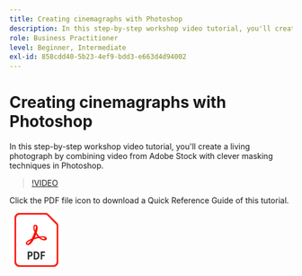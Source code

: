```yaml
---
title: Creating cinemagraphs with Photoshop
description: In this step-by-step workshop video tutorial, you'll create a living photograph by combining video from Adobe Stock with clever masking techniques in Photoshop
role: Business Practitioner
level: Beginner, Intermediate
exl-id: 858cdd40-5b23-4ef9-bdd3-e663d4d94002
---
```

# Creating cinemagraphs with Photoshop

In this step-by-step workshop video tutorial, you'll create a living photograph by combining video from Adobe Stock with clever masking techniques in Photoshop.

>[!VIDEO](https://video.tv.adobe.com/v/331002?hidetitle=true)

Click the PDF file icon to download a Quick Reference Guide of this tutorial.

[![PDF File Icon](../assets/acrobat_PDF_96.png)](../quick-reference/CreatingCinemagraphswithPhotoshop.pdf)
